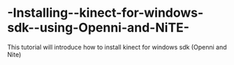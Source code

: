 -Installing--kinect-for-windows-sdk--using-Openni-and-NiTE-
===========================================================

 This tutorial will  introduce how to install kinect for windows sdk (Openni and Nite)
